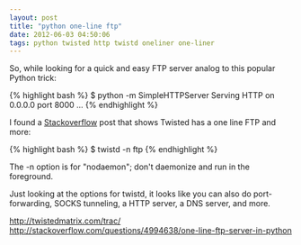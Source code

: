 ```yaml
---
layout: post
title: "python one-line ftp"
date: 2012-06-03 04:50:06
tags: python twisted http twistd oneliner one-liner
---
```


<p>
So, while looking for a quick and easy FTP server analog to this popular Python trick:

{% highlight bash %}
$ python -m SimpleHTTPServer
Serving HTTP on 0.0.0.0 port 8000 ...
{% endhighlight %}

</p>

<p>
I found a <a href="http://stackoverflow.com/questions/4994638/one-line-ftp-server-in-python">Stackoverflow</a> post that shows Twisted has a one line FTP and more:

{% highlight bash %}
$ twistd -n ftp
{% endhighlight %}
</p>
<p>
The <span class="mono">-n</span> option is for "nodaemon"; don't daemonize and run in the foreground.
<p>

<p>
Just looking at the options for <span class="mono">twistd</span>, it looks like you can also do port-forwarding, SOCKS tunneling, a HTTP server, a DNS server, and more. 
</p>

<p>
<a href="http://twistedmatrix.com/trac/">http://twistedmatrix.com/trac/</a><br />
<a href="http://stackoverflow.com/questions/4994638/one-line-ftp-server-in-python">http://stackoverflow.com/questions/4994638/one-line-ftp-server-in-python</a>
</p>
